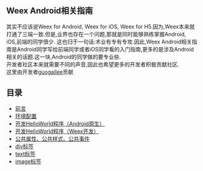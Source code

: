 ## Weex Android相关指南      
其实不应该说Weex for Android, Weex for iOS, Weex for H5.因为,Weex本来就打通了三端一致.但是,业界也存在一个问题,那就是同时能够熟练掌握Android, iOS,前端的同学很少.
这也归于一句话:术业有专有专攻.因此,Weex Android相关指南是Android同学写给前端同学或者iOS同学看的入门指南,更多的是涉及Android相关的话题.这一块,Android的同学做的要专业些.         
开发者社区本来就需要不同的声音,因此也希望更多的开发者积极贡献社区.        
这里由开发者[guogailee](https://github.com/guogailee)贡献

## 目录
- [前言](https://vczero.github.io/weex-learning/android/004_Preface.html)
- [环境配置](https://vczero.github.io/weex-learning/android/001_EnvironmentConfig.html)
- [开发HelloWorld程序（Android原生）](https://vczero.github.io/weex-learning/android/002_HelloWorldBuildInNative.html)
- [开发HelloWorld程序（Weex开发）](https://vczero.github.io/weex-learning/android/003_HelloWorldBuildInWeex.html)
- [公共属性、公共样式、公共事件](https://vczero.github.io/weex-learning/android/005_common.html)
- [div标签](https://vczero.github.io/weex-learning/android/006_div.html)
- [text标签](https://vczero.github.io/weex-learning/android/007_text.html)
- [image标签](https://vczero.github.io/weex-learning/android/008_image.html)